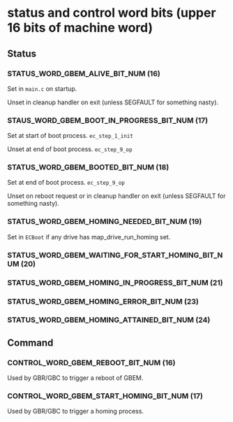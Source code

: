 # status and control word bits (upper 16 bits of machine word)

## Status

### STATUS_WORD_GBEM_ALIVE_BIT_NUM (16)

Set in `main.c` on startup.

Unset in cleanup handler on exit (unless SEGFAULT for something nasty).

### STAUS_WORD_GBEM_BOOT_IN_PROGRESS_BIT_NUM         (17)

Set at start of boot process. `ec_step_1_init`

Unset at end of boot process. `ec_step_9_op`

### STATUS_WORD_GBEM_BOOTED_BIT_NUM                  (18)

Set at end of boot process. `ec_step_9_op`

Unset on reboot request or in cleanup handler on exit (unless SEGFAULT for something nasty).

### STATUS_WORD_GBEM_HOMING_NEEDED_BIT_NUM           (19)

Set in `ECBoot` if any drive has map_drive_run_homing set.

### STATUS_WORD_GBEM_WAITING_FOR_START_HOMING_BIT_NUM (20)

### STATUS_WORD_GBEM_HOMING_IN_PROGRESS_BIT_NUM      (21)

### STATUS_WORD_GBEM_HOMING_ERROR_BIT_NUM            (23)

### STATUS_WORD_GBEM_HOMING_ATTAINED_BIT_NUM         (24)

## Command

### CONTROL_WORD_GBEM_REBOOT_BIT_NUM                 (16)

Used by GBR/GBC to trigger a reboot of GBEM.

### CONTROL_WORD_GBEM_START_HOMING_BIT_NUM           (17)

Used by GBR/GBC to trigger a homing process.